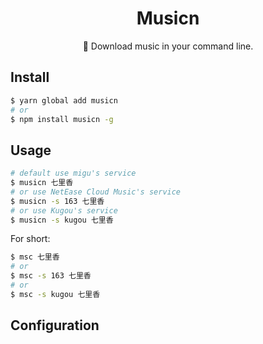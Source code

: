 <div align="center">

# Musicn

🎵 Download music in your command line.

</div>

## Install

```bash
$ yarn global add musicn
# or
$ npm install musicn -g
```

## Usage

```bash
# default use migu's service
$ musicn 七里香
# or use NetEase Cloud Music's service
$ musicn -s 163 七里香
# or use Kugou's service
$ musicn -s kugou 七里香
```

For short:

```bash
$ msc 七里香
# or
$ msc -s 163 七里香
# or
$ msc -s kugou 七里香
```

## Configuration